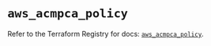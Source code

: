 # `aws_acmpca_policy`

Refer to the Terraform Registry for docs: [`aws_acmpca_policy`](https://registry.terraform.io/providers/hashicorp/aws/5.60.0/docs/resources/acmpca_policy).
